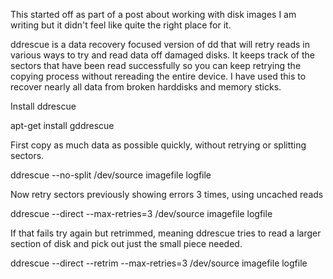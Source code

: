 This started off as part of a post about working with disk images I am writing but it didn't feel like quite the right place for it.

ddrescue is a data recovery focused version of dd that will retry reads in various ways to try and read data off damaged disks. It keeps track of the sectors that have been read successfully so you can keep retrying the copying process without rereading the entire device. I have used this to recover nearly all data from broken harddisks and memory sticks.

Install ddrescue

apt-get install gddrescue

First copy as much data as possible quickly, without retrying or splitting sectors.

ddrescue --no-split /dev/source imagefile logfile

Now retry sectors previously showing errors 3 times, using uncached reads

ddrescue --direct --max-retries=3 /dev/source imagefile logfile

If that fails try again but retrimmed, meaning ddrescue tries to read a larger section of disk and pick out just the small piece needed.

ddrescue --direct --retrim --max-retries=3 /dev/source imagefile logfile
